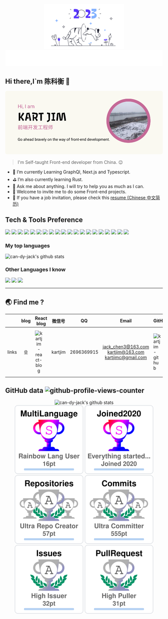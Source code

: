 <div align="center">
  <img src="./2023newyear.png" alt="2023newyear.png">
</div>

<div align="center">
  <img src="./typing.svg" alt="https://git.io/typing-svg">
</div>

## Hi there,I`m 陈科衡 👋

![profile](./profile.png)

>  I'm Self-taught Front-end developer from China. 😉

- :low_brightness: I’m currently Learning GraphQl, Next.js and Typescript.
- :golf: I’m also currently learning Rust.
- :speech_balloon: Ask me about anything. I will try to help you as much as I can.
- :eyes: Welcome to invite me to do some Front-end projects.
- :page_facing_up: If you have a job invitation, please check this [resume (Chinese 中文简历)](./resume.pdf)


## Tech & Tools Preference

<img src = "https://img.shields.io/badge/-HTML5-E34F26?style=for-the-badge&logo=html5&logoColor=white"> <img src = "https://img.shields.io/badge/-CSS3-1572B6?style=for-the-badge&logo=css3&logoColor=white"> 
<img src="https://img.shields.io/badge/-JavaScript-eed718?style=for-the-badge&logo=javascript&logoColor=ffffff"> 
<img src="https://img.shields.io/badge/-React-00c8ff?style=for-the-badge&logo=react&logoColor=fff">
<img src="https://img.shields.io/badge/-Next.js-000000?style=for-the-badge&logo=Next.js&logoColor=fff">
<img src="https://img.shields.io/badge/-TypeScript-e6e8ee?style=for-the-badge&logo=javascript&logoColor=3178c6">
<img src="https://img.shields.io/badge/-Sass-1572B6?style=for-the-badge&logo=stylus&logoColor=fff">
<img src="https://img.shields.io/badge/-stylus-333333?style=for-the-badge&logo=stylus&logoColor=fff">
<img src="https://img.shields.io/badge/-Node.js-3C873A?style=for-the-badge&logo=Node.js&logoColor=white"> 
<img src="https://img.shields.io/badge/-webpack-8DD6F9?style=for-the-badge&logo=webpack&logoColor=white"> 
<img src="https://img.shields.io/badge/-Electron-47848F?style=for-the-badge&logo=electron&logoColor=fff"> 
<img src="https://img.shields.io/badge/-Jest-C21325?style=for-the-badge&logo=jest&logoColor=fff"> 
<img src="https://img.shields.io/badge/-Mocha-8D6748?style=for-the-badge&logo=mocha&logoColor=fff"> 
<img src="https://img.shields.io/badge/-chai-A30701?style=for-the-badge&logo=chai&logoColor=fff"> 
<img src="https://img.shields.io/badge/-eslint-4B32C3?style=for-the-badge&logo=eslint&logoColor=fff"> 
<img src="http://img.shields.io/badge/-JSON-c56997?style=for-the-badge&logo=json&logoColor=white"> 
<img src="http://img.shields.io/badge/-Git-F1502F?style=for-the-badge&logo=git&logoColor=FFFFFF"> 
<img src="http://img.shields.io/badge/-Github-0969da?style=for-the-badge&logo=github&logoColor=FFFFFF"> 
<img src="http://img.shields.io/badge/-npm-CB3837?style=for-the-badge&logo=npm&logoColor=FFFFFF"> 
<img src="http://img.shields.io/badge/-VS%20Code-007ACC?style=for-the-badge&logo=visual%20studio%20code&logoColor=white">

### My top languages
<img src="https://github-readme-stats.vercel.app/api/top-langs/?username=can-dy-jack&theme=transparent&layout=compact&hide_border=true" alt="can-dy-jack's github stats" />

### Other Languages I know
<img src="https://img.shields.io/badge/-Python-244C6F?style=flat-square&logo=python&logoColor=white"> <img src="http://img.shields.io/badge/-rust-ffcc40?style=flat-square&logo=rust&logoColor=white"> <img src="https://img.shields.io/badge/-C%20&%20C++-659ad2?style=flat-square&logo=c%2B%2B&logoColor=ffffff"> 

---
## :earth_asia: Find me ?

| | blog | React blog | 微信号 | QQ | Email | GitHub | leetcode-cn | CSDN | Bilibili |
|:---:|:---:|:---:|:---:|:---:|:---:|---|:---:|:---: |:---:|
| links | [:globe_with_meridians:][website] | [<img align="left" alt="kartjim-react-blog" width="24px" src="https://cdn.jsdelivr.net/npm/simple-icons@v3/icons/react.svg" />][react-blog] | kartjim | 2696369915 | jack_chen3@163.com <br /> kartjim@163.com <br /> kartjimc@gmail.com | [<img align="left" alt="kartjim-github" width="24px" src="https://cdn.jsdelivr.net/npm/simple-icons@v3/icons/github.svg" />][github] | [<img align="left" alt="kartjim-leetcode-cn" width="24px" src="https://cdn.jsdelivr.net/npm/simple-icons@v3/icons/leetcode.svg" />][LeetCode] | [CSDN][csdn] | [<img align="left" alt="kartjim-bilibili" width="24px" src="https://cdn.jsdelivr.net/npm/simple-icons@v3/icons/bilibili.svg" />][bilibili] |

## GitHub data ![github-profile-views-counter](https://komarev.com/ghpvc/?username=can-dy-jack&style=for-the-badge&color=47848f)
<div align="center">
  <img 
    src="https://github-readme-stats.vercel.app/api?username=can-dy-jack&count_private=true&theme=react&show_icons=true" 
    alt="can-dy-jack's github stats" />
</div>

<div align="center">
  <img 
    src="./svg/MultiLanguage.svg" 
    alt="MultiLanguage.svg" />
  <img 
    src="./svg/Joined2020.svg" 
    alt="Joined2020.svg" />
  <img 
    src="./svg/Repositories.svg" 
    alt="Repositories.svg" />
  <img 
    src="./svg/commit.svg" 
    alt="commit.svg" />
  <img 
    src="./svg/issues.svg" 
    alt="issues.svg" />
  <img 
    src="./svg/pr.svg" 
    alt="pr.svg" />
</div>

[website]: https://kartjim.cn
[react-blog]: https://kartjim.cn/blog
[bilibili]: https://space.bilibili.com/481922596
[CSDN]: https://blog.csdn.net/qq_46590483
[github]: https://github.com/can-dy-jack
[leetcode]: https://leetcode.cn/u/kartjim/

